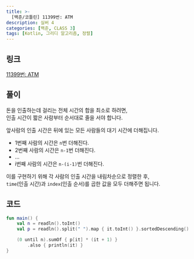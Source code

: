 ```yaml
---
title: >-
  [백준/코틀린] 11399번: ATM
description: 실버 4
categories: [백준, CLASS 3]
tags: [Kotlin, 그리디 알고리즘, 정렬]
---
```


## 링크
[11399번: ATM](https://www.acmicpc.net/problem/11399)

## 풀이
돈을 인출하는데 걸리는 전체 시간의 합을 최소로 하려면,\
인출 시간이 짧은 사람부터 순서대로 줄을 서야 합니다.

앞사람의 인출 시간은 뒤에 있는 모든 사람들의 대기 시간에 더해집니다.
- 1번째 사람의 시간은 `n`번 더해진다.
- 2번째 사람의 시간은 `n-1`번 더해진다.
- ...
- i번째 사람의 시간은 `n-(i-1)`번 더해진다.

이를 구현하기 위해 각 사람의 인출 시간을 내림차순으로 정렬한 후,\
`time`(인출 시간)과 `index`(인출 순서)를 곱한 값을 모두 더해주면 됩니다.

## 코드
```kotlin
fun main() {
    val n = readln().toInt()
    val p = readln().split(" ").map { it.toInt() }.sortedDescending()

    (0 until n).sumOf { p[it] * (it + 1) }
        .also { println(it) }
}

```
